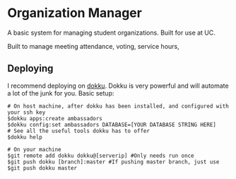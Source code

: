 Organization Manager
=================
A basic system for managing student organizations. Built for use at UC.

Built to manage meeting attendance, voting, service hours, 


## Deploying
I recommend deploying on [dokku](http://dokku.viewdocs.io/dokku/). Dokku is very powerful and will automate a lot of the junk for you.
Basic setup:
```
# On host machine, after dokku has been installed, and configured with your ssh key
$dokku apps:create ambassadors
$dokku config:set ambassadors DATABASE=[YOUR DATABASE STRING HERE]
# See all the useful tools dokku has to offer
$dokku help

# On your machine
$git remote add dokku dokku@[serverip] #Only needs run once
$git push dokku [branch]:master #If pushing master branch, just use $git push dokku master
```